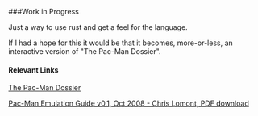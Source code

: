 ###Work in Progress

Just a way to use rust and get a feel for the language.

If I had a hope for this it would be that it becomes, more-or-less, an interactive version
of "The Pac-Man Dossier".

#### Relevant Links
[The Pac-Man Dossier](https://pacman.holenet.info/)

[Pac-Man Emulation Guide v0.1, Oct 2008 - Chris Lomont, PDF download](https://www.lomont.org/Software/Games/PacMan/PacmanEmulation.pdf)


